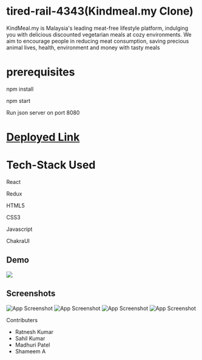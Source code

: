 # tired-rail-4343(Kindmeal.my Clone)
KindMeal.my is Malaysia's leading meat-free lifestyle platform, 
indulging you with delicious discounted vegetarian meals at cozy environments. 
We aim to encourage people in reducing meat consumption, 
saving precious animal lives, health, environment and money with tasty meals

# prerequisites

 npm install
 
 npm start
 
 Run json server on port 8080
 
 # [Deployed Link](https://tired-rail-4343.netlify.app)

# Tech-Stack Used
React

Redux

HTML5

CSS3

Javascript

ChakraUI





## Demo



![](https://media.giphy.com/media/wsGdlfCvbpLlw0V9x0/giphy.gif)


## Screenshots

![App Screenshot](https://miro.medium.com/max/1400/1*nISTkj_oi4-0nN59dH6Bxw.png)
![App Screenshot](https://cdn-images-1.medium.com/max/1200/1*QBKbyzkMwgKQN7Y_BoNGxg.png)
![App Screenshot](https://cdn-images-1.medium.com/max/1200/1*4QXGgoleft5AOfIZM1Vd8A.png)
![App Screenshot](https://cdn-images-1.medium.com/max/1200/1*bUJHCA8zMvkTxuiPqvJLOw.png)


Contributers
- Ratnesh Kumar
- Sahil Kumar
- Madhuri Patel
- Shameem A
